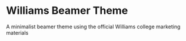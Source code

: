 # Williams Beamer Theme

A minimalist beamer theme using the official Williams college marketing materials
